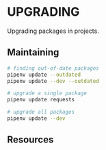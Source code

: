 # UPGRADING

Upgrading packages in projects.  

## Maintaining

```sh
# finding out-of-date packages
pipenv update --outdated
pipenv update --dev --outdated

# upgrade a single package
pipenv update requests

# upgrade all packages
pipenv update --dev  
```

## Resources

